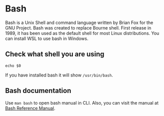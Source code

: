 # Bash

Bash is a Unix Shell and command language written by Brian Fox for the GNU Project. Bash was created to replace Bourne shell. First release in 1989, it has been used as the default shell for most Linux distributions. You can install WSL to use bash in Windows.

## Check what shell you are using

```
echo $0
```

If you have installed bash it will show `/usr/bin/bash`.

## Bash documentation

Use `man bash` to open bash manual in CLI. Also, you can visit the manual at [Bash Reference Manual](https://www.gnu.org/savannah-checkouts/gnu/bash/manual/bash.html).
